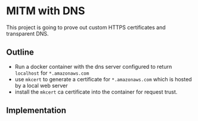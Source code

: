 # MITM with DNS

This project is going to prove out custom HTTPS certificates and transparent DNS.

## Outline

* Run a docker container with the dns server configured to return `localhost` for `*.amazonaws.com`
* use `mkcert` to generate a certificate for `*.amazonaws.com` which is hosted by a local web server
* install the `mkcert` ca certificate into the container for request trust.


## Implementation



